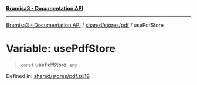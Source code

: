 [**Brumisa3 - Documentation API**](../../../../README.md)

***

[Brumisa3 - Documentation API](../../../../README.md) / [shared/stores/pdf](../README.md) / usePdfStore

# Variable: usePdfStore

> `const` **usePdfStore**: `any`

Defined in: [shared/stores/pdf.ts:19](https://github.com/your-repo/brumisa3-nuxt4/blob/main/shared/stores/pdf.ts#L19)
